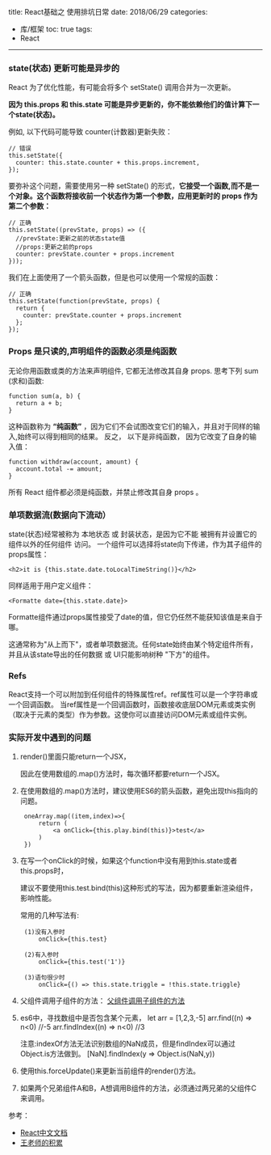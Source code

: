 title: React基础之 使用排坑日常
date: 2018/06/29
categories:
  - 库/框架
toc: true
tags:
  - React
---


### state(状态) 更新可能是异步的

React 为了优化性能，有可能会将多个 setState() 调用合并为一次更新。

**因为 this.props 和 this.state 可能是异步更新的，你不能依赖他们的值计算下一个state(状态)。**

例如, 以下代码可能导致 counter(计数器)更新失败：
```
// 错误
this.setState({
  counter: this.state.counter + this.props.increment,
});
```
要弥补这个问题，需要使用另一种 setState() 的形式，**它接受一个函数,而不是一个对象。这个函数将接收前一个状态作为第一个参数，应用更新时的 props 作为第二个参数：**
```
// 正确
this.setState((prevState, props) => ({
  //prevState:更新之前的状态state值
  //props:更新之前的props
  counter: prevState.counter + props.increment
}));
```
我们在上面使用了一个箭头函数，但是也可以使用一个常规的函数：
```
// 正确
this.setState(function(prevState, props) {
  return {
    counter: prevState.counter + props.increment
  };
});
```

### Props 是只读的,声明组件的函数必须是纯函数

无论你用函数或类的方法来声明组件, 它都无法修改其自身 props. 思考下列 sum (求和)函数:
```
function sum(a, b) {
  return a + b;
}
```
这种函数称为 **“纯函数”** ，因为它们不会试图改变它们的输入，并且对于同样的输入,始终可以得到相同的结果。
反之， 以下是非纯函数， 因为它改变了自身的输入值：
```
function withdraw(account, amount) {
  account.total -= amount;
}
```
所有 React 组件都必须是纯函数，并禁止修改其自身 props 。

### 单项数据流(数据向下流动）

state(状态)经常被称为 本地状态 或 封装状态，是因为它不能 被拥有并设置它的组件以外的任何组件 访问。
一个组件可以选择将state向下传递，作为其子组件的props属性：
```
<h2>it is {this.state.date.toLocalTimeString()}</h2>
```
同样适用于用户定义组件：
```
<Formatte date={this.state.date}>
```
Formatte组件通过props属性接受了date的值，但它仍任然不能获知该值是来自于哪。

这通常称为"从上而下"，或者单项数据流。任何state始终由某个特定组件所有，并且从该state导出的任何数据 或 UI只能影响树种 "下方"的组件。

### Refs

React支持一个可以附加到任何组件的特殊属性ref。ref属性可以是一个字符串或一个回调函数。
当ref属性是一个回调函数时，函数接收底层DOM元素或类实例（取决于元素的类型）作为参数。这使你可以直接访问DOM元素或组件实例。



### 实际开发中遇到的问题

1. render()里面只能return一个JSX，

   因此在使用数组的.map()方法时，每次循环都要return一个JSX。

2. 在使用数组的.map()方法时，建议使用ES6的箭头函数，避免出现this指向的问题。

		oneArray.map((item,index)=>{
			return (
				<a onClick={this.play.bind(this)}>test</a>
			)
		})

3. 在写一个onClick的时候，如果这个function中没有用到this.state或者this.props时，

	建议不要使用this.test.bind(this)这种形式的写法，因为都要重新渲染组件，影响性能。

	常用的几种写法有:

		(1)没有入参时
			onClick={this.test}

		(2)有入参时
			onClick={this.test('1')}

		(3)语句很少时
			onClick={() => this.state.triggle = !this.state.triggle}

4. 父组件调用子组件的方法：
	[父组件调用子组件的方法](https://shengyur.github.io/2018/06/02/React%E5%9F%BA%E7%A1%80%E4%B9%8B%20%E7%88%B6%E7%BB%84%E4%BB%B6%E5%A6%82%E4%BD%95%E8%B0%83%E7%94%A8%E5%AD%90%E7%BB%84%E4%BB%B6%E4%B8%AD%E7%9A%84%E6%96%B9%E6%B3%95/)

5. es6中，寻找数组中是否包含某个元素，
	let arr = [1,2,3,-5]
	arr.find((n) => n<0)  //-5
	arr.findIndex((n) => n<0)  //3

	注意:indexOf方法无法识别数组的NaN成员，但是findIndex可以通过Object.is方法做到。
	[NaN].findIndex(y => Object.is(NaN,y))

6. 使用this.forceUpdate()来更新当前组件的render()方法。

7. 如果两个兄弟组件A和B，A想调用B组件的方法，必须通过两兄弟的父组件C来调用。


参考：
- [React中文文档](http://www.css88.com/react/docs/handling-events.html)
- [王老师的积累](https://github.com/wang-qingqing/accumulate/blob/master/%E6%A1%86%E6%9E%B6%E7%B1%BB/REACT/React%E5%BC%80%E5%8F%91%E4%B8%AD%E9%81%87%E5%88%B0%E7%9A%84%E9%97%AE%E9%A2%98.md)
